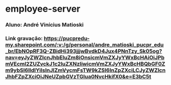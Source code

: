 # employee-server

### Aluno: André Vinícius Matioski

### Link gravação: https://pucpredu-my.sharepoint.com/:v:/g/personal/andre_matioski_pucpr_edu_br/EbNOpRF3Q-ZBidHi393jjjwBvdkD4Jux4PNnTzy_Sk05og?nav=eyJyZWZlcnJhbEluZm8iOnsicmVmZXJyYWxBcHAiOiJPbmVEcml2ZUZvckJ1c2luZXNzIiwicmVmZXJyYWxBcHBQbGF0Zm9ybSI6IldlYiIsInJlZmVycmFsTW9kZSI6InZpZXciLCJyZWZlcnJhbFZpZXciOiJNeUZpbGVzTGlua0NvcHkifX0&e=E3bC5t
